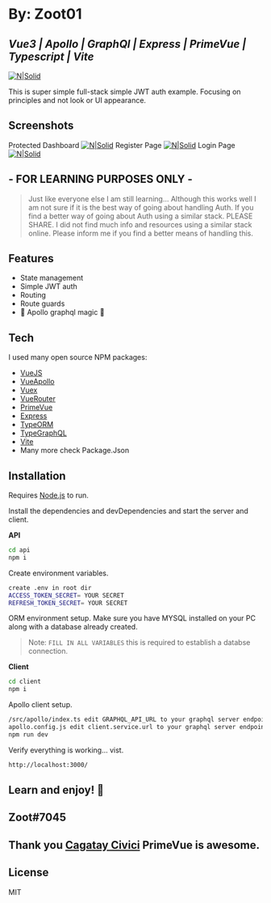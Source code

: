 # By: Zoot01

## _Vue3 | Apollo | GraphQl | Express | PrimeVue | Typescript | Vite_

[![N|Solid](https://dimitr.im/static/d31b165dbfd8518bff91e72e987566cb/78597/vue-apollo-graphql.png)](https://dimitr.im/static/d31b165dbfd8518bff91e72e987566cb/78597/vue-apollo-graphql.png)

This is super simple full-stack simple JWT auth example. Focusing on principles and not look or UI appearance.

## Screenshots

Protected Dashboard
[![N|Solid](https://i.imgur.com/t1tCeBs.jpg)](https://i.imgur.com/t1tCeBs.jpg)
Register Page
[![N|Solid](https://i.imgur.com/8WfL53F.jpg)](https://i.imgur.com/8WfL53F.jpg)
Login Page
[![N|Solid](https://i.imgur.com/rFWAtbs.jpg)](https://i.imgur.com/rFWAtbs.jpg)

## - FOR LEARNING PURPOSES ONLY -

> Just like everyone else I am still learning...
> Although this works well I am not sure if it is the best way
> of going about handling Auth. If you find a better way of going
> about Auth using a similar stack. PLEASE SHARE.
> I did not find much info and resources using a similar stack online.
> Please inform me if you find a better means of handling this.

## Features

- State management
- Simple JWT auth
- Routing
- Route guards
- 🚀 Apollo graphql magic 🚀

## Tech

I used many open source NPM packages:

- [VueJS](https://v3.vuejs.org/)
- [VueApollo](https://v4.apollo.vuejs.org/)
- [Vuex](https://next.vuex.vuejs.org/)
- [VueRouter](https://next.router.vuejs.org/)
- [PrimeVue](https://primefaces.org/primevue/showcase/#/)
- [Express](https://expressjs.com/)
- [TypeORM](https://typeorm.io/#/)
- [TypeGraphQL](https://typegraphql.com/)
- [Vite](https://vitejs.dev/)
- Many more check Package.Json

## Installation

Requires [Node.js](https://nodejs.org/) to run.

Install the dependencies and devDependencies and start the server and client.

**API**

```sh
cd api
npm i
```

Create environment variables.

```sh
create .env in root dir
ACCESS_TOKEN_SECRET= YOUR SECRET
REFRESH_TOKEN_SECRET= YOUR SECRET
```

ORM environment setup.
Make sure you have MYSQL installed on your PC along with a database already created.

> Note: `FILL IN ALL VARIABLES` this is required to establish a databse connection.

**Client**

```sh
cd client
npm i
```

Apollo client setup.

```sh
/src/apollo/index.ts edit GRAPHQL_API_URL to your graphql server endpoint
apollo.config.js edit client.service.url to your graphql server endpoint
npm run dev
```

Verify everything is working... vist.

```sh
http://localhost:3000/
```

## Learn and enjoy! 🍪

## Zoot#7045

## Thank you [Cagatay Civici](https://typeorm.io/#/) PrimeVue is awesome.

## License

MIT
